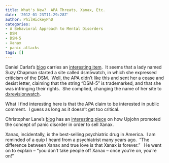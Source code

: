```yaml
---
title: What's New?  APA Threats, Xanax, Etc.
date: '2012-01-23T11:29:28Z'
author: PhilHickeyPhD
categories:
- A Behavioral Approach to Mental Disorders
- DSM
- DSM-5
- Xanax
- panic attacks
tags: []
---
```


Daniel Carlat’s <a href="http://carlatpsychiatry.blogspot.com/">blog</a> carries an <a href="http://carlatpsychiatry.blogspot.com/2012/01/apa-threatens-to-sue-dsm5watch-website.html">interesting item</a>.  It seems that a lady named Suzy Chapman started a site called dsm5watch, in which she expressed criticism of the DSM.  Well, the APA didn’t like this and sent her a cease and desist letter, claiming that the string “DSM-5” is trademarked, and that she was infringing their rights.  She complied, changing the name of her site to <a href="http://dxrevisionwatch.wordpress.com/">dxrevisionwatch</a>.

What I find interesting here is that the APA claim to be interested in public comment.  I guess as long as it doesn’t get too critical.

Christopher Lane’s <a href="http://www.psychologytoday.com/blog/side-effects">blog</a> has an <a href="http://www.psychologytoday.com/blog/side-effects/201201/panic-disorder-in-the-age-anxiety">interesting piece</a> on how Upjohn promoted the concept of panic disorder in order to sell Xanax.

Xanax, incidentally, is the best-selling psychiatric drug in America.  I am reminded of a quip I heard from a psychiatrist many years ago.  “The difference between Xanax and true love is that Xanax is forever.”   He went on to explain – “you don’t take people off Xanax – once you’re on, you’re on!”